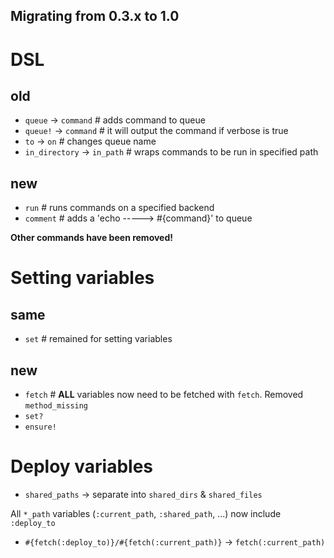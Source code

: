 Migrating from 0.3.x to 1.0
--------------------
# DSL

## old
* `queue`         -> `command`  # adds command to queue
* `queue!`        -> `command`  # it will output the command if verbose is true
* `to`            -> `on`       # changes queue name
* `in_directory`  -> `in_path`  # wraps commands to be run in specified path

## new
* `run`                         # runs commands on a specified backend
* `comment`                     # adds a 'echo -----> #{command}' to queue

**Other commands have been removed!**

# Setting variables

## same
* `set`                         # remained for setting variables

## new
* `fetch`                       # **ALL** variables now need to be fetched with `fetch`. Removed `method_missing`
* `set?`
* `ensure!`

# Deploy variables

* `shared_paths` -> separate into `shared_dirs` & `shared_files`

All `*_path` variables (`:current_path`, `:shared_path`, ...) now include `:deploy_to`
* `#{fetch(:deploy_to)}/#{fetch(:current_path)}` -> `fetch(:current_path)`
